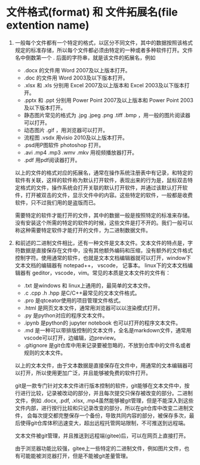 # 文件格式(format) 和 文件拓展名(file extention name)
1. 一般每个文件都有一个特定的格式，以区分不同文件，其中的数据按照该格式规定的标准存储，所以每个文件都必须由特定的一种或者多种软件打开。文件名中倒数第一个 . 后面的字符串，就是该文件的拓展名，例如
   - .docx 的文件用 Word 2007及以上版本打开。
   - .doc 的文件用 Word 2003及以下版本打开。
   - .xlsx 和 .xls 分别用 Excel 2007及以上版本和  Excel 2003及以下版本打开。
   - .pptx 和 .ppt 分别用 Power Point 2007及以上版本和  Power Point 2003及以下版本打开。
   - 静态图片常见的格式为 .jpg .jpeg .png .tiff .bmp ，用一般的图片阅读器可以打开。
   - 动态图片 .gif ，用浏览器可以打开。
   - 流程图 .vsdx 用visio 2010及以上版本打开。
   - .psd用P图软件 photoshop 打开。
   - .avi .mp4 .mp3 .wmv .mkv 用视频播放器打开。
   - .pdf 用pdf阅读器打开。

   以上的文件的格式对应的拓展名，通常在操作系统注册表中有记录，和特定的软件有关联，这样的软件称为默认打开软件，表现出来的行为是，鼠标双击特定格式的文件，操作系统会打开关联的默认打开软件，并通过该默认打开软件，打开被双击的文件，显示文件中的内容。这些特定的软件，一般都是收费软件，只不过我们用的是盗版而已。

   需要特定的软件才能打开的文件，其中的数据一般是按照特定的标准来存储。没有安装这个所需的特定的软件的时候，这些文件是打不开的。我们一般可以称这种需要特定软件才能打开的文件，为二进制数据文件。

2. 和前述的二进制文件相比，还有一种文件是文本文件。文本文件的特点是，字符数据是直接保存在文件中，没有其他额外编码和压缩，没有额外的文件格式控制字符。使用通常的软件，也就是文本文档编辑器就可以打开，window下文本文档的编辑器有 notepad++， vscode， 记事本。 linux下的文本文档编辑器有 geditor，vscode，vim。常见的本质是文本文件的文件有：
   - .txt 是windows 和 linux上通用的，最简单的文本文件。
   - .c .cpp .h .hpp 是C/C++最常见的文本文件格式。
   - .pro 是qtceator使用的项目管理文件格式。
   - .html 是网页文本文件，通常用浏览器可以以渲染模式打开。
   - .py 是python对应的程序文本文件。
   - .ipynb 是python的 jupyter notebook 也可以打开的程序文本文件。
   - .md 是一种可以带排版控制的文本文件，全名是markdown文件，通常用vscode可以打开，边编辑，边preview。
   - .gitignore 是git仓库中用来记录要被忽略的，不放到仓库中的文件名或者规则的文本文件。
   
   以上的文本文件，由于文本数据是直接保存在文件中，用通常的文本编辑器可以打开，所以使用更加广泛，并且能够被免费的软件打开。

   git是一款专门针对文本文件进行版本控制的软件，git能够在文本文件中，按行进行比较，记录被改动的部分，并且每次提交只保存被改变的部分。二进制文件，例如 .docx, .pdf, .xlsx, .mp4虽然能够被git管理，但是不能深入到这些文件内部，进行按行比较和只记录改变的部分，所以在git仓库中改变二进制文件， 会每次提交都完整保存一个备份，导致共同内容的部分，被保存多次，最后使得git仓库体积迅速变大，超出远程托管网站限制，不可推送到远程端。

   文本文件被git管理，并且推送到远程端(gitee)后，可以在网页上直接打开。

   由于浏览器功能比较强，gitee上一些特定的二进制文件，例如图片文件，也有可能能被浏览器打开，但是不能被git差量管理。


